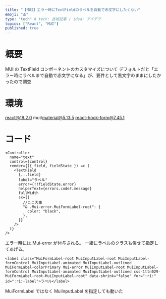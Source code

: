 ```yaml
---
title: "【MUI】エラー時にTextFieldのラベルを自動で赤文字にしたくない"
emoji: "⛳"
type: "tech" # tech: 技術記事 / idea: アイデア
topics: ["React", "MUI"]
published: true
---
```


# 概要

MUI の TextField コンポーネントのカスタマイズについて
デフォルトだと「エラー時にラベルまで自動で赤文字になる」が、要件として黒文字のままにしたかったので調査

# 環境

react@18.2.0
mui/material@5.13.5
react-hook-form@7.45.1

# コード

```tsx
<Controller
  name="text"
  control={control}
  render={({ field, fieldState }) => (
    <TextField
      {...field}
      label="ラベル"
      error={!!fieldState.error}
      helperText={errors.code?.message}
      fullWidth
      sx={{
        //ここ大事
        "& .Mui-error.MuiFormLabel-root": {
          color: "black",
        },
      }}
    />
  )}
/>
```

エラー時には.Mui-error が付与される。
一緒にラベルのクラスも併せて指定してあげる。

```html:検証ツールで確認
<label class="MuiFormLabel-root MuiInputLabel-root MuiInputLabel-formControl MuiInputLabel-animated MuiInputLabel-outlined MuiFormLabel-colorPrimary Mui-error MuiInputLabel-root MuiInputLabel-formControl MuiInputLabel-animated MuiInputLabel-outlined css-1ttn029-MuiFormLabel-root-MuiInputLabel-root" data-shrink="false" for=":r1:" id=":r1:-label">ラベル</label>
```

MuiFormLabel ではなく MuiInputLabel を指定しても動いた
